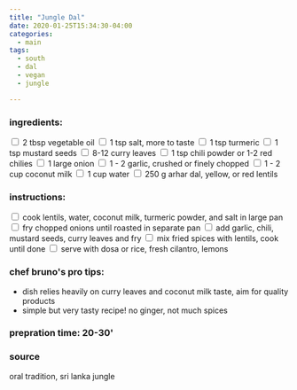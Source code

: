 ```yaml
---
title: "Jungle Dal"
date: 2020-01-25T15:34:30-04:00
categories:
  - main 
tags:
  - south
  - dal
  - vegan
  - jungle

---
```


### ingredients:

<input type="checkbox"> 2 tbsp vegetable oil
<input type="checkbox"> 1 tsp salt, more to taste
<input type="checkbox"> 1 tsp turmeric
<input type="checkbox"> 1 tsp mustard seeds
<input type="checkbox"> 8-12 curry leaves
<input type="checkbox"> 1 tsp chili powder or 1-2 red chilies
<input type="checkbox"> 1 large onion
<input type="checkbox"> 1 - 2 garlic, crushed or finely chopped
<input type="checkbox"> 1 - 2 cup coconut milk
<input type="checkbox"> 1 cup water
<input type="checkbox"> 250 g arhar dal, yellow, or red lentils

### instructions:
<input type="checkbox"> cook lentils, water, coconut milk, turmeric powder, and salt in large pan
<input type="checkbox"> fry chopped onions until roasted in separate pan
<input type="checkbox"> add garlic, chili, mustard seeds, curry leaves and fry
<input type="checkbox"> mix fried spices with lentils, cook until done
<input type="checkbox"> serve with dosa or rice, fresh cilantro, lemons

### chef bruno's pro tips:

- dish relies heavily on curry leaves and coconut milk taste, aim for quality products
- simple but very tasty recipe! no ginger, not much spices

### prepration time: 20-30'

### source

oral tradition, sri lanka jungle




